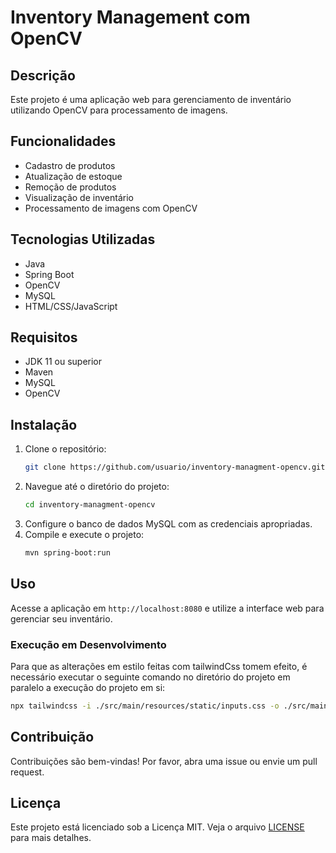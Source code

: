 # Inventory Management com OpenCV

## Descrição
Este projeto é uma aplicação web para gerenciamento de inventário utilizando OpenCV para processamento de imagens.

## Funcionalidades
- Cadastro de produtos
- Atualização de estoque
- Remoção de produtos
- Visualização de inventário
- Processamento de imagens com OpenCV

## Tecnologias Utilizadas
- Java
- Spring Boot
- OpenCV
- MySQL
- HTML/CSS/JavaScript

## Requisitos
- JDK 11 ou superior
- Maven
- MySQL
- OpenCV

## Instalação
1. Clone o repositório:
    ```sh
    git clone https://github.com/usuario/inventory-managment-opencv.git
    ```
2. Navegue até o diretório do projeto:
    ```sh
    cd inventory-managment-opencv
    ```
3. Configure o banco de dados MySQL com as credenciais apropriadas.
4. Compile e execute o projeto:
    ```sh
    mvn spring-boot:run
    ```

## Uso
Acesse a aplicação em `http://localhost:8080` e utilize a interface web para gerenciar seu inventário.

### Execução em Desenvolvimento

Para que as alterações em estilo feitas com tailwindCss tomem efeito, é necessário executar o seguinte comando no diretório do projeto em paralelo a execução do projeto em si:

```bash
npx tailwindcss -i ./src/main/resources/static/inputs.css -o ./src/main/resources/static/output.css --watch
```

## Contribuição
Contribuições são bem-vindas! Por favor, abra uma issue ou envie um pull request.

## Licença
Este projeto está licenciado sob a Licença MIT. Veja o arquivo [LICENSE](LICENSE) para mais detalhes.
